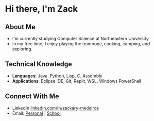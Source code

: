 # Hi there, I'm Zack

## About Me
- I'm currently studying Computer Science at Northeastern University
- In my free time, I enjoy playing the trombone, cooking, camping, and exploring.

## Technical Knowledge
- **Languages:** Java, Python, Lisp, C, Assembly
- **Applications**: Eclipse IDE, Git, Replit, WSL, Windows PowerShell

## Connect With Me
- LinkedIn [linkedin.com/in/zackary-medeiros](https://linkedin.com/in/zackary-medeiros)
- Email: [Personal](mailto:zackarym@comcast.net) | [School](mailto:medeiros.z@northeastern.edu)

